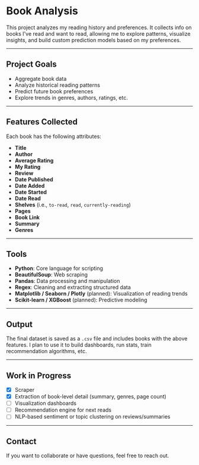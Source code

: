 # Book Analysis
This project analyzes my reading history and preferences. It collects info on books I've read and want to read, allowing me to explore patterns, visualize insights, and build custom prediction models based on my preferences.

---
## Project Goals
- Aggregate book data
- Analyze historical reading patterns
- Predict future book preferences
- Explore trends in genres, authors, ratings, etc.

---
## Features Collected
Each book has the following attributes:

- **Title**
- **Author**
- **Average Rating**
- **My Rating**
- **Review**
- **Date Published**
- **Date Added**
- **Date Started**
- **Date Read**
- **Shelves** (i.e., `to-read`, `read`, `currently-reading`)
- **Pages**
- **Book Link**
- **Summary**
- **Genres**

---
## Tools
- **Python**: Core language for scripting
- **BeautifulSoup**: Web scraping
- **Pandas**: Data processing and manipulation
- **Regex**: Cleaning and extracting structured data
- **Matplotlib / Seaborn / Plotly** (planned): Visualization of reading trends
- **Scikit-learn / XGBoost** (planned): Predictive modeling

---
## Output
The final dataset is saved as a `.csv` file and includes books with the above features. I plan to use it to build dashboards, run stats, train recommendation algorithms, etc.

---

## Work in Progress
- [x] Scraper
- [x] Extraction of book-level detail (summary, genres, page count)
- [ ] Visualization dashboards
- [ ] Recommendation engine for next reads
- [ ] NLP-based sentiment or topic clustering on reviews/summaries

---
## Contact
If you want to collaborate or have questions, feel free to reach out.
